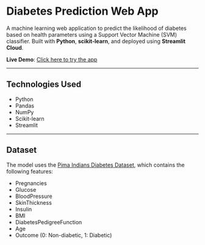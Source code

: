 # Diabetes Prediction Web App

A machine learning web application to predict the likelihood of diabetes based on health parameters using a Support Vector Machine (SVM) classifier. Built with **Python**, **scikit-learn**, and deployed using **Streamlit Cloud**.

**Live Demo**: [Click here to try the app](https://diab-pred-app.streamlit.app/)

---

## Technologies Used

- Python
- Pandas
- NumPy
- Scikit-learn
- Streamlit

---

## Dataset

The model uses the [Pima Indians Diabetes Dataset](https://www.kaggle.com/datasets/uciml/pima-indians-diabetes-database), which contains the following features:

- Pregnancies  
- Glucose  
- BloodPressure  
- SkinThickness  
- Insulin  
- BMI  
- DiabetesPedigreeFunction  
- Age  
- Outcome (0: Non-diabetic, 1: Diabetic)

